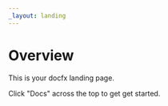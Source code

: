 ```yaml
---
_layout: landing
---
```


# Overview

This is your docfx landing page.

Click "Docs" across the top to get get started.
